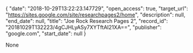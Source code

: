 {
  "date": "2018-10-29T13:22:23.147729", 
  "open_access": true, 
  "target_url": "https://sites.google.com/site/researchpages2/home", 
  "description": null, 
  "end_date": null, 
  "title": "Joe Rock Research Pages 2", 
  "record_id": "20181029T132223/4gCJHLyASy7XYTftAI21XA==", 
  "publisher": "google.com", 
  "start_date": null
}

None